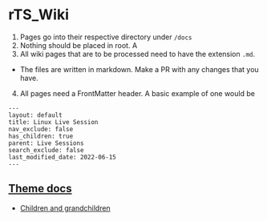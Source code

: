 # rTS_Wiki

1. Pages go into their respective directory under `/docs`
2. Nothing should be placed in root. A
3. All wiki pages that are to be processed need to have the extension `.md`. 
  * The files are written in markdown. Make a PR with any changes that you have.
4. All pages need a FrontMatter header. A basic example of one would be
  ```
  ---
  layout: default
  title: Linux Live Session
  nav_exclude: false
  has_children: true
  parent: Live Sessions
  search_exclude: false
  last_modified_date: 2022-06-15
  ---
  ```



## [Theme docs](https://just-the-docs.github.io/just-the-docs/docs/customization/)
* [Children and grandchildren](https://just-the-docs.github.io/just-the-docs/docs/navigation-structure/#pages-with-children)
